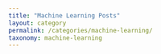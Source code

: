```yaml
---
title: "Machine Learning Posts"
layout: category
permalink: /categories/machine-learning/
taxonomy: machine-learning
---
```

